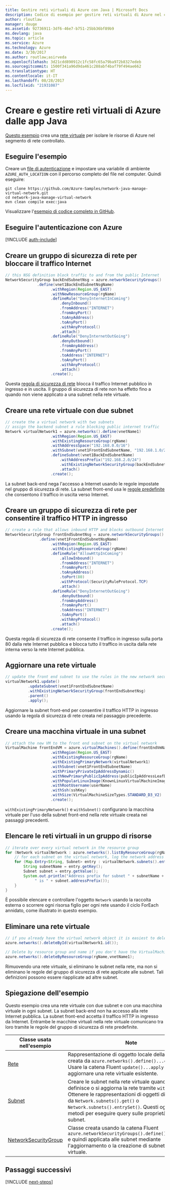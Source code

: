```yaml
---
title: Gestire reti virtuali di Azure con Java | Microsoft Docs
description: Codice di esempio per gestire reti virtuali di Azure nel codice Java
author: rloutlaw
manager: douge
ms.assetid: 92736911-3df6-46e7-b751-25bb36bf89b9
ms.devlang: java
ms.topic: article
ms.service: Azure
ms.technology: Azure
ms.date: 3/30/2017
ms.author: routlaw;asirveda
ms.openlocfilehash: 3d21cdd890912c1fc58fc65a79ba972b8327edeb
ms.sourcegitcommit: 1500f341a96d9da461c288abf4baf79f494ae662
ms.translationtype: HT
ms.contentlocale: it-IT
ms.lasthandoff: 08/28/2017
ms.locfileid: "21931087"
---
```

# <a name="create-and-manage-azure-virtual-networks-from-your-java-apps"></a>Creare e gestire reti virtuali di Azure dalle app Java

[Questo esempio](https://github.com/Azure-Samples/network-java-manage-virtual-network) crea una [rete virtuale](https://docs.microsoft.com/azure/virtual-network/virtual-networks-overview) per isolare le risorse di Azure nel segmento di rete controllato.

## <a name="run-the-sample"></a>Eseguire l'esempio

Creare un [file di autenticazione](https://github.com/Azure/azure-sdk-for-java/blob/master/AUTH.md) e impostare una variabile di ambiente `AZURE_AUTH_LOCATION` con il percorso completo del file nel computer. Quindi eseguire:

```
git clone https://github.com/Azure-Samples/network-java-manage-virtual-network.git
cd network-java-manage-virtual-network
mvn clean compile exec:java
```

Visualizzare l'[esempio di codice completo in GitHub](https://github.com/Azure-Samples/network-java-manage-virtual-network/blob/master/src/main/java/com/microsoft/azure/management/network/samples/ManageVirtualNetwork.java).

## <a name="authenticate-with-azure"></a>Eseguire l'autenticazione con Azure

[!INCLUDE [auth-include](includes/java-auth-include.md)]

## <a name="create-a-network-security-group-to-block-internet-traffic"></a>Creare un gruppo di sicurezza di rete per bloccare il traffico Internet

```java
// this NSG definition block traffic to and from the public Internet
NetworkSecurityGroup backEndSubnetNsg = azure.networkSecurityGroups()
              .define(vnet1BackEndSubnetNsgName)
                    .withRegion(Region.US_EAST)
                    .withNewResourceGroup(rgName)
                    .defineRule("DenyInternetInComing")
                        .denyInbound()
                        .fromAddress("INTERNET")
                        .fromAnyPort()
                        .toAnyAddress()
                        .toAnyPort()
                        .withAnyProtocol()
                        .attach()
                    .defineRule("DenyInternetOutGoing")
                        .denyOutbound()
                        .fromAnyAddress()
                        .fromAnyPort()
                        .toAddress("INTERNET")
                        .toAnyPort()
                        .withAnyProtocol()
                        .attach()
                    .create();
```

Questa [regola di sicurezza di rete](https://docs.microsoft.com/azure/virtual-network/virtual-networks-nsg) blocca il traffico Internet pubblico in ingresso e in uscita. Il gruppo di sicurezza di rete non ha effetto fino a quando non viene applicato a una subnet nella rete virtuale.

## <a name="create-a-virtual-network-with-two-subnets"></a>Creare una rete virtuale con due subnet

```java
// create the a virtual network with two subnets
// assign the backend subnet a rule blocking public internet traffic
Network virtualNetwork1 = azure.networks().define(vnetName1)
                    .withRegion(Region.US_EAST)
                    .withExistingResourceGroup(rgName)
                    .withAddressSpace("192.168.0.0/16")
                    .withSubnet(vnet1FrontEndSubnetName, "192.168.1.0/24")
                    .defineSubnet(vnet1BackEndSubnetName)
                        .withAddressPrefix("192.168.2.0/24")
                        .withExistingNetworkSecurityGroup(backEndSubnetNsg)
                        .attach()
                    .create();
```

La subnet back-end nega l'accesso a Internet usando le regole impostate nel gruppo di sicurezza di rete. La subnet front-end usa le [regole predefinite](https://docs.microsoft.com/azure/virtual-network/virtual-networks-nsg) che consentono il traffico in uscita verso Internet.

## <a name="create-a-network-security-group-to-allow-inbound-http-traffic"></a>Creare un gruppo di sicurezza di rete per consentire il traffico HTTP in ingresso
```java
// create a rule that allows inbound HTTP and blocks outbound Internet traffic
NetworkSecurityGroup frontEndSubnetNsg = azure.networkSecurityGroups()
               .define(vnet1FrontEndSubnetNsgName)
                    .withRegion(Region.US_EAST)
                    .withExistingResourceGroup(rgName)
                    .defineRule("AllowHttpInComing")
                        .allowInbound()
                        .fromAddress("INTERNET")
                        .fromAnyPort()
                        .toAnyAddress()
                        .toPort(80)
                        .withProtocol(SecurityRuleProtocol.TCP)
                        .attach()
                    .defineRule("DenyInternetOutGoing")
                        .denyOutbound()
                        .fromAnyAddress()
                        .fromAnyPort()
                        .toAddress("INTERNET")
                        .toAnyPort()
                        .withAnyProtocol()
                        .attach()
                    .create();
```

Questa regola di sicurezza di rete consente il traffico in ingresso sulla porta 80 dalla rete Internet pubblica e blocca tutto il traffico in uscita dalla rete interna verso la rete Internet pubblica. 

## <a name="update-a-virtual-network"></a>Aggiornare una rete virtuale
```java
// update the front end subnet to use the rules in the new network security group
virtualNetwork1.update()
          .updateSubnet(vnet1FrontEndSubnetName)
          .withExistingNetworkSecurityGroup(frontEndSubnetNsg)
          .parent()
          .apply();
```

Aggiornare la subnet front-end per consentire il traffico HTTP in ingresso usando la regola di sicurezza di rete creata nel passaggio precedente.

## <a name="create-a-virtual-machine-on-a-subnet"></a>Creare una macchina virtuale in una subnet
```java
// attach the new VM to the front end subnet on the virtual network
VirtualMachine frontEndVM = azure.virtualMachines().define(frontEndVmName)
                    .withRegion(Region.US_EAST)
                    .withExistingResourceGroup(rgName)
                    .withExistingPrimaryNetwork(virtualNetwork1) 
                    .withSubnet(vnet1FrontEndSubnetName)
                    .withPrimaryPrivateIpAddressDynamic()
                    .withNewPrimaryPublicIpAddress(publicIpAddressLeafDnsForFrontEndVm)
                    .withPopularLinuxImage(KnownLinuxVirtualMachineImage.UBUNTU_SERVER_16_04_LTS)
                    .withRootUsername(userName)
                    .withSsh(sshKey)
                    .withSize(VirtualMachineSizeTypes.STANDARD_D3_V2)
                    .create();
```

`withExistingPrimaryNetwork()` e `withSubnet()` configurano la macchina virtuale per l'uso della subnet front-end nella rete virtuale creata nei passaggi precedenti.

## <a name="list-virtual-networks-in-a-resource-group"></a>Elencare le reti virtuali in un gruppo di risorse
```java
// iterate over every virtual network in the resource group 
for (Network virtualNetwork : azure.networks().listByResourceGroup(rgName)) {
    // for each subnet on the virtual network, log the network address prefix 
    for (Map.Entry<String, Subnet> entry : virtualNetwork.subnets().entrySet()) {
        String subnetName = entry.getKey();
        Subnet subnet = entry.getValue();
        System.out.println("Address prefix for subnet " + subnetName + 
             " is " + subnet.addressPrefix());
    }
}
```       

È possibile elencare e controllare l'oggetto `Network` usando la raccolta esterna o scorrere ogni risorsa figlio per ogni rete usando il ciclo ForEach annidato, come illustrato in questo esempio.

## <a name="delete-a-virtual-network"></a>Eliminare una rete virtuale
```java
// if you already have the virtual network object it is easiest to delete by ID
azure.networks().deleteById(virtualNetwork1.id());

// Delete by resource group and name if you don't have the VirtualMachine object
azure.networks().deleteByResourceGroup(rgName,vnetName1);
```

Rimuovendo una rete virtuale, si eliminano le subnet nella rete, ma non si eliminano le regole del gruppo di sicurezza di rete applicate alle subnet. Tali definizioni possono essere riapplicate ad altre subnet.

## <a name="sample-explanation"></a>Spiegazione dell'esempio

Questo esempio crea una rete virtuale con due subnet e con una macchina virtuale in ogni subnet. La subnet back-end non ha accesso alla rete Internet pubblica. La subnet front-end accetta il traffico HTTP in ingresso da Internet. Entrambe le macchine virtuali nella rete virtuale comunicano tra loro tramite le regole del gruppo di sicurezza di rete predefinite.

| Classe usata nell'esempio | Note
|-------|-------|
| [Rete](https://docs.microsoft.com/java/api/com.microsoft.azure.management.network._network) | Rappresentazione di oggetto locale della rete virtuale creata da `azure.networks().define()...create()`. Usare la catena Fluent `update()...apply()` per aggiornare una rete virtuale esistente.
| [Subnet](https://docs.microsoft.com/java/api/com.microsoft.azure.management.network._subnet) | Creare le subnet nella rete virtuale quando si definisce o si aggiorna la rete tramite `withSubnet()`. Ottenere le rappresentazioni di oggetti di una subnet da `Network.subnets().get()` o `Network.subnets().entrySet()`. Questi oggetti hanno metodi per eseguire query sulle proprietà della subnet.
| [NetworkSecurityGroup](https://docs.microsoft.com/java/api/com.microsoft.azure.management.network._network_security_group) | Classe creata usando la catena Fluent `azure.networkSecurityGroups().define()...create()` e quindi applicata alle subnet mediante l'aggiornamento o la creazione di subnet in una rete virtuale. 

## <a name="next-steps"></a>Passaggi successivi

[!INCLUDE [next-steps](includes/java-next-steps.md)]